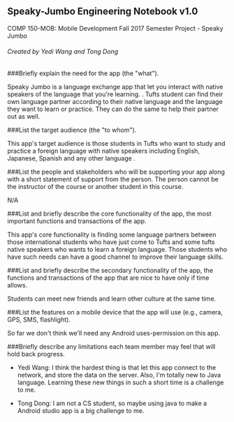 ## Speaky-Jumbo Engineering Notebook v1.0
COMP 150-MOB: Mobile Development
Fall 2017 Semester Project - Speaky Jumbo

###### Created by Yedi Wang and Tong Dong

###Briefly explain the need for the app (the "what").

Speaky Jumbo is a language exchange app that let you interact with native speakers of the language that you're learning. . Tufts student can find their own language partner according to their native language and the language they want to learn or practice. They can do the same to help their partner out as well.

###List the target audience (the "to whom").

This app's target audience is those students in Tufts who want to study and practice a foreign language with native speakers including English, Japanese, Spanish and any other language .

###List the people and stakeholders who will be supporting your app along with a short statement of support from the person. The person cannot be the instructor of the course or another student in this course.

N/A 
	
###List and briefly describe the core functionality of the app, the most important functions and transactions of the app.

This app's core functionality is finding some language partners between those international students who have just come to Tufts and some tufts native speakers  who wants to learn a foreign language. Those students who have such needs can have a good channel to improve their language skills. 

###List and briefly describe the secondary functionality of the app, the functions and transactions of the app that are nice to have only if time allows.

Students can meet new friends and learn other culture at the same time.
	
###List the features on a mobile device that the app will use (e.g., camera, GPS, SMS, flashlight).

So far we don't think we'll need any Android uses-permission on this app.
	
###Briefly describe any limitations each team member may feel that will hold back progress.


* Yedi Wang: I think the hardest thing is that let this app connect to the network, and store the data on the server. Also, I'm totally new to Java language. Learning these new things in such a short time is a challenge to me.

* Tong Dong: I am not a CS student, so maybe using java to make a Android studio app is a big challenge to me. 
